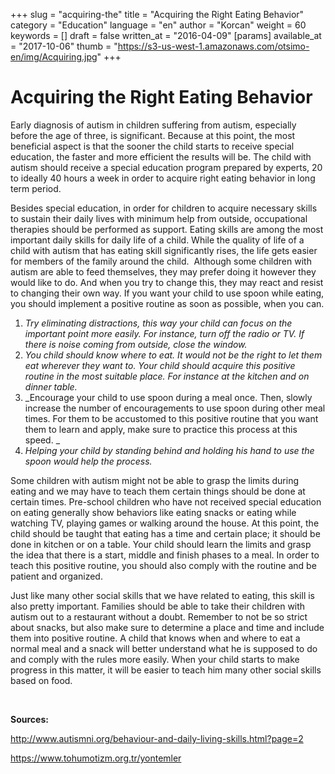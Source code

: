 +++
slug = "acquiring-the"
title = "Acquiring the Right Eating Behavior"
category = "Education"
language = "en"
author = "Korcan"
weight = 60
keywords = []
draft = false
written_at = "2016-04-09"
[params]
available_at = "2017-10-06"
thumb = "https://s3-us-west-1.amazonaws.com/otsimo-en/img/Acquiring.jpg"
+++

# Acquiring the Right Eating Behavior

Early diagnosis of autism in children suffering from autism, especially before the age of three, is significant. Because at this point, the most beneficial aspect is that the sooner the child starts to receive special education, the faster and more efficient the results will be. The child with autism should receive a special education program prepared by experts, 20 to ideally 40 hours a week in order to acquire right eating behavior in long term period.

Besides special education, in order for children to acquire necessary skills to sustain their daily lives with minimum help from outside, occupational therapies should be performed as support. Eating skills are among the most important daily skills for daily life of a child. While the quality of life of a child with autism that has eating skill significantly rises, the life gets easier for members of the family around the child.  Although some children with autism are able to feed themselves, they may prefer doing it however they would like to do. And when you try to change this, they may react and resist to changing their own way. If you want your child to use spoon while eating, you should implement a positive routine as soon as possible, when you can.


  1. _Try eliminating distractions, this way your child can focus on the important point more easily. For instance, turn off the radio or TV. If there is noise coming from outside, close the window._
  2. _You child should know where to eat. It would not be the right to let them eat wherever they want to. Your child should acquire this positive routine in the most suitable place. For instance at the kitchen and on dinner table._
  3. _Encourage your child to use spoon during a meal once. Then, slowly increase the number of encouragements to use spoon during other meal times. For them to be accustomed to this positive routine that you want them to learn and apply, make sure to practice this process at this speed. _
  4. _Helping your child by standing behind and holding his hand to use the spoon would help the process._


Some children with autism might not be able to grasp the limits during eating and we may have to teach them certain things should be done at certain times. Pre-school children who have not received special education on eating generally show behaviors like eating snacks or eating while watching TV, playing games or walking around the house. At this point, the child should be taught that eating has a time and certain place; it should be done in kitchen or on a table. Your child should learn the limits and grasp the idea that there is a start, middle and finish phases to a meal. In order to teach this positive routine, you should also comply with the routine and be patient and organized.

Just like many other social skills that we have related to eating, this skill is also pretty important. Families should be able to take their children with autism out to a restaurant without a doubt. Remember to not be so strict about snacks, but also make sure to determine a place and time and include them into positive routine. A child that knows when and where to eat a normal meal and a snack will better understand what he is supposed to do and comply with the rules more easily. When your child starts to make progress in this matter, it will be easier to teach him many other social skills based on food.

 

**Sources:**

http://www.autismni.org/behaviour-and-daily-living-skills.html?page=2

https://www.tohumotizm.org.tr/yontemler
